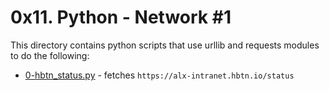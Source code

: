 # 0x11. Python - Network #1
This directory contains python scripts that use urllib and requests modules to do the following:
- [0-hbtn_status.py](0-hbtn_status.py) - fetches `https://alx-intranet.hbtn.io/status`
